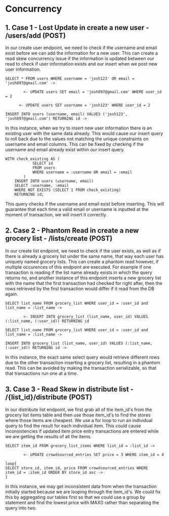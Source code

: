 # Concurrency
## 1. Case 1 - Lost Update in create a new user - /users/add (POST)
In our create user endpoint, we need to check if the username and email exist before we can add the information for a new user. This can create a read skew concurrency issue if the information is updated between our read to check if user information exists and our insert when we post new user information.

 	SELECT * FROM users WHERE username = 'josh123' OR email = 'josh897@gmail.com' -> 
  
 	        <- UPDATE users SET email = 'josh897@gmail.com' WHERE user_id = 2

          <- UPDATE users SET username = 'josh123' WHERE user_id = 2
          
 	INSERT INTO users (username, email) VALUES ('josh123', 'josh897@gmail.com') RETURNING id ->
	
In this instance, when we try to insert new user information there is an existing user with the same data already. This would cause our insert query to roll back due to the values not matching the unique constraints on username and email columns. This can be fixed by checking if the username and email already exist within our insert query. 

 	WITH check_existing AS (
                SELECT id
                FROM users
                WHERE username = :username OR email = :email
            )
    	INSERT INTO users (username, email)
    	SELECT :username, :email
    	WHERE NOT EXISTS (SELECT 1 FROM check_existing)
    	RETURNING id;

This query checks if the username and email exist before inserting. This will guarantee that each time a valid email or username is inputted at the moment of transaction, we will insert it correctly.

## 2. Case 2 - Phantom Read in create a new grocery list - /lists/create (POST)
In our create list endpoint, we need to check if the user exists, as well as if there is already a grocery list under the same name, that way each user has uniquely named grocery lists. This can create a phantom read however, if multiple occurences of this endpoint are executed. For example if one transaction is reading if the list name already exists in which the query returns no, and another instance of this endpoint inserts a new grocery list with the name that the first transaction had checked for right after, then the rows retrieved by the first transaction would differ if it read from the DB again. 

 	SELECT list_name FROM grocery_list WHERE user_id = :user_id and list_name = :list_name -> 
  
 	        <- INSERT INTO grocery_list (list_name, user_id) VALUES (:list_name, (:user_id)) RETURNING id
	  
	SELECT list_name FROM grocery_list WHERE user_id = :user_id and list_name = :list_name -> 
 
 	INSERT INTO grocery_list (list_name, user_id) VALUES (:list_name, (:user_id)) RETURNING id ->
	
In this instance, the exact same select query would retrieve different rows due to the other transaction inserting a grocery list, resulting in a phantom read. This can be avoided by making the transaction serializable, so that that transactions run one at a time. 

## 3. Case 3 - Read Skew in distribute list - /{list_id}/distribute (POST)
In our distribute list endpoint, we first grab all of the item_id's from the grocery list items table and then use those item_id's to find the stores where those items are cheapest. We use a for loop to run an individual query to find the result for each individual item. This could cause inconsistencies if updated item price entry transactions are entered while we are getting the results of all the items.

 	SELECT item_id FROM grocery_list_items WHERE list_id = :list_id -> 
  
 	        <- UPDATE crowdsourced_entries SET price = 3 WHERE item_id = 4

   	loop{
 	SELECT store_id, item_id, price FROM crowdsourced_entries WHERE item_id = :item_id ORDER BY store_id asc ->
  	}
	
In this instance, we may get inconsistent data from when the transaction initially started because we are looping through the item_id's. We could fix this by aggregating our tables first so that we could use a group by statement and find the lowest price with MAX() rather than separating the query into two.


